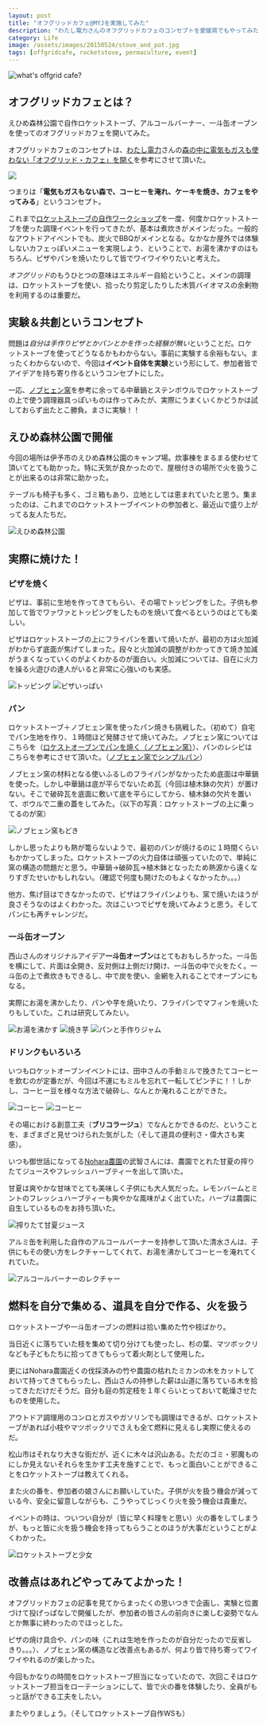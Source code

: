 ```yaml
---
layout: post
title: "オフグリッドカフェ@MYJを実施してみた"
description: "わたし電力さんのオフグリッドカフェのコンセプトを愛媛県でもやってみた。ロケットストーブ、一斗缶オーブン、アルコールバーナーを使ってのオフグリッドなアウトドアカフェ体験。"
category: Life
image: /assets/images/20150524/stove_and_pot.jpg
tags: [offgridcafe, rocketstove, permaculture, event]
---
```


![what's offgrid cafe?](/assets/images/20150524/stove_and_pot.jpg "オフグリッドカフェとは？")

## オフグリッドカフェとは？

えひめ森林公園で自作ロケットストーブ、アルコールバーナー、一斗缶オーブンを使ってのオフグリッドカフェを開いてみた。

オフグリッドカフェのコンセプトは、[わたし電力](http://wataden.org)さんの[森の中に電気もガスも使わない「オフグリッド・カフェ」を開く](http://wataden.org/feature/offgridcafe01/)を参考にさせて頂いた。

<a href="http://wataden.org/feature/offgridcafe01/">![](http://v2.wataden.org/wp/wp-content/uploads/2014/07/diary_140717-187-840x560.jpg)</a>

つまりは「**電気もガスもない森で、コーヒーを淹れ、ケーキを焼き、カフェをやってみる**」というコンセプト。

これまで[ロケットストーブの自作ワークショップ](http://giantech.jp/2014/03/23/rocket-stove-workshop-vol0/)を一度、何度かロケットストーブを使った調理イベントを行ってきたが、基本は煮炊きがメインだった。一般的なアウトドアイベントでも、炭火でBBQがメインとなる。なかなか屋外では体験しないカフェっぽいメニューを実現しよう、ということで、お湯を沸かすのはもちろん、ピザやパンを焼いたりして皆でワイワイやりたいと考えた。

*オフグリッド*のもうひとつの意味はエネルギー自給ということ。メインの調理は、ロケットストーブを使い、拾ったり剪定したりした木質バイオマスの余剰物を利用するのは重要だ。

## 実験＆共創というコンセプト

問題は*自分は手作りピザとかパンとかを作った経験が無い*ということだ。ロケットストーブを使ってどうなるかもわからない。事前に実験する余裕もない。まったくわからないので、今回は**イベント自体を実験**という形にして、参加者皆でアイデアを持ち寄り作るというコンセプトにした。

一応、[ノブヒェン窯](https://takibigoya.wordpress.com/takibigoya_p/nobchen/)を参考に余ってる中華鍋とステンボウルでロケットストーブの上で使う調理器具っぽいものは作ってみたが、実際にうまくいくかどうかは試しておらず出たとこ勝負。まさに実験！！

## えひめ森林公園で開催

今回の場所は伊予市のえひめ森林公園のキャンプ場。炊事棟をまるまる使わせて頂いてとても助かった。特に天気が良かったので、屋根付きの場所で火を扱うことが出来るのは非常に助かった。

テーブルも椅子も多く、ゴミ箱もあり、立地としては恵まれていたと思う。集まったのは、これまでのロケットストーブイベントの参加者と、最近山で盛り上がってる友人たちだ。

![えひめ森林公園](/assets/images/20150524/forest_park.jpg "えひめ森林公園の炊事棟")

## 実際に焼けた！

### ピザを焼く

ピザは、事前に生地を作ってきてもらい、その場でトッピングをした。子供も参加して皆でワァワァとトッピングをしたものを焼いて食べるというのはとても楽しい。

ピザはロケットストーブの上にフライパンを置いて焼いたが、最初の方は火加減がわからず底面が焦げてしまった。段々と火加減の調整がわかってきて焼き加減がうまくなっていくのがよくわかるのが面白い。火加減については、自在に火力を操る火遊びの達人がいると非常に心強いのも実感。

![トッピング](/assets/images/20150524/making_pizza.jpg "トッピングも自分たちで")
![ピザいっぱい](/assets/images/20150524/pizzas.jpg "ピザいっぱい")


### パン

ロケットストーブ＋ノブヒェン窯を使ったパン焼きも挑戦した。（初めて）自宅でパン生地を作り、１時間ほど発酵させて焼いてみた。ノブヒェン窯についてはこちらを（[ロケストオーブンでパンを焼く（ノブヒェン窯）](http://makihisao1986.blog.fc2.com/blog-entry-166.html)）、パンのレシピはこちらを参考にさせて頂いた。（[ノブヒェン窯でシンプルパン](http://enasanroku.exblog.jp/17973476/)）

ノブヒェン窯の材料となる使いふるしのフライパンがなかったため底面は中華鍋を使った。しかし中華鍋は底が平らでないため瓦（今回は植木鉢の欠片）が置けない。そこで破砕瓦を底面に敷いて底を平らにしてから、植木鉢の欠片を置いて、ボウルで二重の蓋をしてみた。（以下の写真：ロケットストーブの上に乗ってるのが窯）

![](/assets/images/20150524/rocketstove.jpg "ノブヒェン窯もどき")

しかし思ったよりも熱が篭らないようで、最初のパンが焼けるのに１時間くらいもかかってしまった。ロケットストーブの火力自体は頑張っていたので、単純に窯の構造の問題だと思う。中華鍋→破砕瓦→植木鉢となったため熱源から遠くなりすぎたせいかもしれない。（確認で何度も開けたのもよくなかったか。。。）

他方、焦げ目はできなかったので、ピザはフライパンよりも、窯で焼いたほうが良さそうなのはよくわかった。次はこいつでピザを焼いてみようと思う。そしてパンにも再チャレンジだ。

### 一斗缶オーブン

西山さんのオリジナルアイデア**一斗缶オーブン**はとてもおもしろかった。一斗缶を横にして、片面は全開き、反対側は上側だけ開け、一斗缶の中で火をたく。一斗缶の上で煮炊きもできるし、中で炭を使い、金網を入れることでオーブンにもなる。

実際にお湯を沸かしたり、パンや芋を焼いたり、フライパンでマフィンを焼いたりもしていた。これは研究してみたい。

![お湯を沸かす](/assets/images/20150524/can_oven_3.jpg "マフィンを焼く")
![焼き芋](/assets/images/20150524/can_oven_2.jpg "焼き芋を焼く")
![パンと手作りジャム](/assets/images/20150524/diy_strawberry_jam_and_bread.jpg "パンと手作りジャム")

### ドリンクもいろいろ

いつもロケットオーブンイベントには、田中さんの手動ミルで挽きたてコーヒーを飲むのが定番だが、今回は不運にもミルを忘れて一転してピンチに！！しかし、コーヒー豆を様々な方法で破砕し、なんとか淹れることができた。

![](/assets/images/20150524/coffee_and_jam.jpg "コーヒー")
![](/assets/images/20150524/coffee.jpg "コーヒー")

その場における創意工夫（**ブリコラージュ**）でなんとかできるのだ、ということを、まざまざと見せつけられた気がした（そして道具の便利さ・偉大さも実感）。

いつも御世話になってる[Nohara農園](https://www.facebook.com/farmnh)の武智さんには、農園でとれた甘夏の搾りたてジュースやフレッシュハーブティーを出して頂いた。

甘夏は爽やかな甘味でとても美味しく子供にも大人気だった。レモンバームとミントのフレッシュハーブティーも爽やかな風味がよく出ていた。ハーブは農園に自生しているものをお持ち頂いた。

![](/assets/images/20150524/fresh_fruit_juice.jpg "搾りたて甘夏ジュース")

アルミ缶を利用した自作のアルコールバーナーを持参して頂いた清水さんは、子供にもその使い方をレクチャーしてくれて、お湯を沸かしてコーヒーを淹れてくれていた。

![](/assets/images/20150524/kids_and_mr_shimizu.jpg "アルコールバーナーのレクチャー")

## 燃料を自分で集める、道具を自分で作る、火を扱う

ロケットストーブや一斗缶オーブンの燃料は拾い集めた竹や枝ばかり。

当日近くに落ちていた枝を集めて切り分けても使ったし、杉の葉、マツボックリなども子どもたちに拾ってきてもらって着火剤として使用した。

更にはNohara農園近くの伐採済みの竹や農園の枯れたミカンの木をカットしておいて持ってきてもらったし、西山さんの持参した薪は山道に落ちている木を拾ってきただけだそうだ。自分も庭の剪定枝を１年くらいとっておいて乾燥させたものを使用した。

アウトドア調理用のコンロとガスやガソリンでも調理はできるが、ロケットストーブがあれば小枝やマツボックリでさえも全て燃料に見えるし実際に使えるのだ。

松山市はそれなり大きな街だが、近くに木々は沢山ある。ただのゴミ・邪魔ものにしか見えないそれらを生かす工夫を施すことで、もっと面白いことができることをロケットストーブは教えてくれる。

また火の番を、参加者の娘さんにお願いしていた。子供が火を扱う機会が減っている今、安全に留意しながらも、こうやってじっくり火を扱う機会は貴重だ。

イベントの時は、ついつい自分が（皆に早く料理をと思い）火の番をしてしまうが、もっと皆に火を扱う機会を持ってもらうことのほうが大事だということがよくわかった。

![](/assets/images/20150524/rocketstove_burned_by_girl2.jpg "ロケットストーブと少女")

## 改善点はあれどやってみてよかった！

オフグリッドカフェの記事を見てからまったくの思いつきで企画し、実験と位置づけて投げっぱなしで開催したが、参加者の皆さんの前向きに楽しむ姿勢でなんとか無事に終わったのでほっとした。

ピザの焼け具合や、パンの味（これは生地を作ったのが自分だったので反省しきり。。。）、ノブヒェン窯の構造など改善点もあるが、何より皆で持ち寄ってワイワイやれるのが楽しかった。

今回もかなりの時間をロケットストーブ担当になっていたので、次回こそはロケットストーブ担当をローテーションにして、皆で火の番を体験したり、全員がもっと話ができる工夫をしたい。

またやりましょう。（そしてロケットストーブ自作WSも）